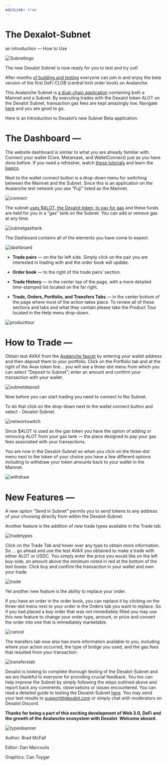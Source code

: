 ```yaml
---
editLink: true
---
```


# The Dexalot-Subnet
an introduction — How to Use

![Subnetlogo](/images/howtouse/Subnetlogo.png)

The new Dexalot Subnet is now ready for you to test and try out!

After months [of building and testing](https://medium.com/dexalot/the-dexalot-subnet-96b2a05cb435) everyone can join in and enjoy the beta version of the first DeFi CLOB (central limit order book) on Avalanche.

This Avalanche Subnet is [a dual-chain application](https://medium.com/dexalot/the-dexalot-subnet-96b2a05cb435) containing both a Mainnet and a Subnet. By executing trades with the Dexalot token ALOT on the Dexalot Subnet, transaction gas fees are kept amazingly low. Navigate [here](https://app.dexalot-test.com/trade) and you are good to go.

Here is an Introduction to Dexalot’s new Subnet Beta application.

<YouTube id="vRvaswPuMNg" />

# The Dashboard —
The website dashboard is similar to what you are already familiar with. Connect your wallet (Core, Metamask, and WalletConnect) just as you have done before. If you need a refresher, watch [these tutorials](https://medium.com/dexalot/tagged/dexalot-tutorial) and learn the [basics](https://medium.com/dexalot/learn-the-basics-e893a62261a3).

Next to the wallet connect button is a drop-down menu for switching between the Mainnet and the Subnet. Since this is an application on the Avalanche test network you see “Fuji” listed as the Mainnet.

![connect](/images/howtouse/connect.png)

The subnet [uses $ALOT, the Dexalot token, to pay for gas](https://medium.com/dexalot/the-dexalot-subnet-96b2a05cb435) and these funds are held for you in a “gas” tank on the Subnet. You can add or remove gas at any time.

![subnetgasttank](/images/howtouse/subnetgastank.png)

The Dashboard contains all of the elements you have come to expect.

![dashboard](/images/howtouse/dashboard.png)

* **Trade pairs** — on the far left side. Simply click on the pair you are interested in trading with and the order book will update.

* **Order book** — to the right of the trade pairs’ section.

* **Trade History** — in the center top of the page, with a more detailed time-stamped list located on the far right.

* **Trade, Orders, Portfolio, and Transfers Tabs** — in the center bottom of the page where most of the action takes place. To review all of these sections and tabs and what they contain please take the Product Tour located in the Help menu drop-down.

![producttour](/images/howtouse/producttour.png)

# How to Trade —
Obtain test AVAX from the [Avalanche faucet](https://faucet.avax.network/) by entering your wallet address and then deposit them to your portfolio.
Click on the Portfolio tab and at the right of the Avax token line… you will see a three-dot menu from which you can select “Deposit to Subnet”; enter an amount and confirm your transaction with your wallet.

![subnetdeposit](/images/howtouse/subnetdeposit.png)

Now before you can start trading you need to connect to the Subnet.

To do that click on the drop-down next to the wallet connect button and select - Dexalot-Subnet.

![networkswitch](/images/howtouse/networkswitch.png)

Since $ALOT is used as the gas token you have the option of adding or removing ALOT from your gas tank — the place designed to pay your gas fees associated with your transactions.

You are now in the Dexalot-Subnet so when you click on the three-dot menu next to the token of your choice you have a few different options including to withdraw your token amounts back to your wallet in the Mainnet.

![withdraw](/images/howtouse/withdraw.png)

# New Features —

A new option “Send in Subnet” permits you to send tokens to any address of your choosing directly from within the Dexalot-Subnet.

Another feature is the addition of new trade types available in the Trade tab.

![tradetypes](/images/howtouse/tradetypes.png)

Click on the Trade Tab and hover over any type to obtain more information.
So … go ahead and use the test AVAX you obtained to make a trade with either ALOT or USDC. You simply enter the price you would like on the left buy-side, an amount above the minimum noted in red at the bottom of the text boxes. Click buy and confirm the transaction in your wallet and own your trade.

![trade](/images/howtouse/trade.png)

Yet another new feature is the ability to replace your order.

If you have an order in the order book, you can replace it by clicking on the three-dot menu next to your order in the Orders tab you want to replace. So if you had placed a buy order that was not immediately filled you may use this new feature to change your order type, amount, or price and convert the order into one that is immediately marketable.

![cancel](/images/howtouse/cancel.png)

The transfers tab now also has more information available to you, including where your action occurred, the type of bridge you used, and the gas fees that resulted from your transaction.

![transferstab](/images/howtouse/transferstab.png)

Dexalot is looking to complete thorough testing of the Dexalot-Subnet and we are thankful to everyone for providing crucial feedback. You too can help improve the Subnet by simply following the steps outlined above and report back any comments, observations or issues encountered. You can read a detailed guide to testing the Dexalot-Subnet [here](https://medium.com/dexalot/the-dexalot-subnet-public-testing-4bea8bc80521). You may send your test results to [support@dexalot.com](support@dexalot.com ) or simply chat with moderators on Dexalot Discord.

**Thanks for being a part of this exciting development of Web 3.0, DeFi and the growth of the Avalanche ecosystem with Dexalot. Welcome aboard.**

![typesbanner](/images/howtouse/typesbanner.png)

Author: Brad McFall

Editor: Dan Marcoulis

Graphics: Can Toygar
